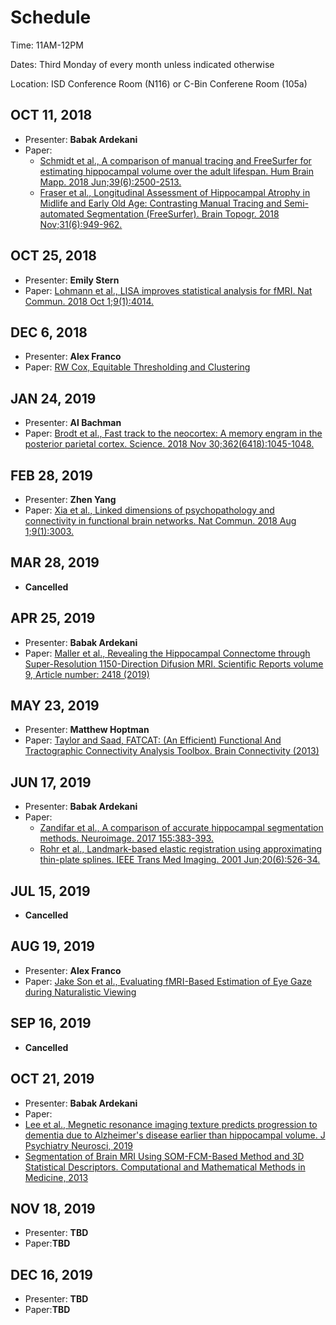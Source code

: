 # Schedule

Time: 11AM-12PM

Dates: Third Monday of every month unless indicated otherwise

Location: ISD Conference Room (N116) or C-Bin Conferene Room (105a)

## OCT 11, 2018
- Presenter: **Babak Ardekani**
- Paper:
  - [Schmidt et al., A comparison of manual tracing and FreeSurfer for estimating hippocampal
volume over the adult lifespan. Hum Brain Mapp. 2018 Jun;39(6):2500-2513.](DOCS/Schmidt2018.pdf)
  - [Fraser et al., Longitudinal Assessment of Hippocampal Atrophy in Midlife and Early Old Age: Contrasting Manual Tracing and 
Semi-automated Segmentation (FreeSurfer). Brain Topogr. 2018 Nov;31(6):949-962.](DOCS/Fraser2018.pdf)

## OCT 25, 2018
- Presenter: **Emily Stern**
- Paper: [Lohmann et al., LISA improves statistical analysis for fMRI. Nat Commun. 2018 Oct
1;9(1):4014.](https://www.nature.com/articles/s41467-018-06304-z)

## DEC 6, 2018
- Presenter: **Alex Franco**
- Paper: [RW Cox, Equitable Thresholding and Clustering](https://www.biorxiv.org/content/10.1101/295931v1)

## JAN 24, 2019
- Presenter: **Al Bachman**
- Paper: [Brodt et al., Fast track to the neocortex: A memory engram in the posterior parietal cortex. Science. 2018 Nov
30;362(6418):1045-1048.](DOCS/Brodt2018.pdf)

## FEB 28, 2019
- Presenter: **Zhen Yang**
- Paper: [Xia et al., Linked dimensions of psychopathology and connectivity in functional brain networks. Nat 
Commun. 2018 Aug 1;9(1):3003.](DOCS/Xia2018.pdf)

## MAR 28, 2019
- **Cancelled**

## APR 25, 2019
- Presenter: **Babak Ardekani**
- Paper: [Maller et al., Revealing the Hippocampal Connectome through Super-Resolution 1150-Direction Difusion MRI. Scientific Reports volume 9, Article number: 2418 (2019)](DOCS/Maller2019.pdf)

## MAY 23, 2019
- Presenter: **Matthew Hoptman**
- Paper: [Taylor and Saad, FATCAT: (An Efficient) Functional And Tractographic Connectivity Analysis Toolbox. Brain Connectivity  (2013)](DOCS/fatcat13.pdf)

## JUN 17, 2019
- Presenter: **Babak Ardekani**
- Paper:
  - [Zandifar et al., A comparison of accurate hippocampal segmentation methods. Neuroimage. 2017 155:383-393.](DOCS/Zandifar2017.pdf)
  - [Rohr et al., Landmark-based elastic registration using approximating thin-plate splines. IEEE Trans Med Imaging. 2001 Jun;20(6):526-34. ](DOCS/Rohr2001.pdf)
  
## JUL 15, 2019
- **Cancelled**

## AUG 19, 2019
- Presenter: **Alex Franco**
- Paper: [Jake Son et al., Evaluating fMRI-Based Estimation of Eye Gaze during Naturalistic Viewing](https://www.biorxiv.org/content/10.1101/347765v5)

## SEP 16, 2019
- **Cancelled**

## OCT 21, 2019
- Presenter: **Babak Ardekani**
- Paper: 
- [Lee et al., Megnetic resonance imaging texture predicts progression to dementia due to Alzheimer's disease earlier than hippocampal volume. J Psychiatry Neurosci, 2019](DOCS/Lee2019_MCI_to_AD_prediction.pdf)
- [Segmentation of Brain MRI Using SOM-FCM-Based Method and 3D Statistical Descriptors. Computational and Mathematical Methods in Medicine, 2013](DOCS/Ortiz2013_MRI_texture_analysis.pdf)

## NOV 18, 2019
- Presenter: **TBD**
- Paper:**TBD**

## DEC 16, 2019
- Presenter: **TBD**
- Paper:**TBD**
